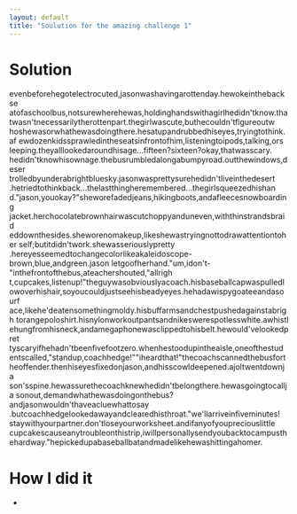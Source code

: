 ```yaml
---
layout: default
title: "Soulution for the amazing challenge 1"
---
```


# Solution

evenbeforehegotelectrocuted,jasonwashavingarottenday.hewokeinthebackse
atofaschoolbus,notsurewherehewas,holdinghandswithagirlhedidn'tknow.tha
twasn'tnecessarilytherottenpart.thegirlwascute,buthecouldn'tfigureoutw
hoshewasorwhathewasdoingthere.hesatupandrubbedhiseyes,tryingtothink.af
ewdozenkidssprawledintheseatsinfrontofhim,listeningtoipods,talking,ors
leeping.theyalllookedaroundhisage...fifteen?sixteen?okay,thatwasscary.
hedidn'tknowhisownage.thebusrumbledalongabumpyroad.outthewindows,deser
trolledbyunderabrightbluesky.jasonwasprettysurehedidn'tliveinthedesert
.hetriedtothinkback...thelastthingheremembered...thegirlsqueezedhishan
d."jason,youokay?"sheworefadedjeans,hikingboots,andafleecesnowboarding
jacket.herchocolatebrownhairwascutchoppyanduneven,withthinstrandsbraid
eddownthesides.sheworenomakeup,likeshewastryingnottodrawattentiontoher
self;butitdidn'twork.shewasseriouslypretty
.hereyesseemedtochangecolorlikeakaleidoscope-brown,blue,andgreen.jason
letgoofherhand."um,idon't-"inthefrontofthebus,ateachershouted,"allrigh
t,cupcakes,listenup!"theguywasobviouslyacoach.hisbaseballcapwaspulledl
owoverhishair,soyoucouldjustseehisbeadyeyes.hehadawispygoateeandasourf
ace,likehe'deatensomethingmoldy.hisbuffarmsandchestpushedagainstabrigh
torangepoloshirt.hisnylonworkoutpantsandnikeswerespotlesswhite.awhistl
ehungfromhisneck,andamegaphonewasclippedtohisbelt.hewould'velookedpret
tyscaryifhehadn'tbeenfivefootzero.whenhestoodupintheaisle,oneofthestud
entscalled,"standup,coachhedge!""iheardthat!"thecoachscannedthebusfort
heoffender.thenhiseyesfixedonjason,andhisscowldeepened.ajoltwentdownja
son'sspine.hewassurethecoachknewhedidn'tbelongthere.hewasgoingtocallja
sonout,demandwhathewasdoingonthebus?andjasonwouldn'thaveacluewhattosay
.butcoachhedgelookedawayandclearedhisthroat."we'llarriveinfiveminutes!
staywithyourpartner.don'tloseyourworksheet.andifanyofyoupreciouslittle
cupcakescauseanytroubleonthistrip,iwillpersonallysendyoubacktocampusth
ehardway."hepickedupabaseballbatandmadelikehewashittingahomer.

# How I did it

*